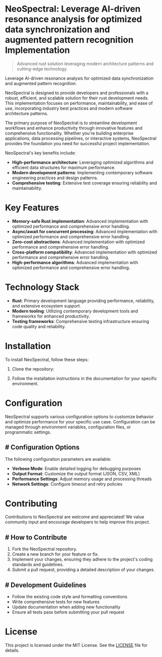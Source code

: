 <!-- fallback_NeoSpectral_20250802203845_20886 -->

# NeoSpectral: Leverage AI-driven resonance analysis for optimized data synchronization and augmented pattern recognition Implementation
> Advanced rust solution leveraging modern architecture patterns and cutting-edge technology.

Leverage AI-driven resonance analysis for optimized data synchronization and augmented pattern recognition.

NeoSpectral is designed to provide developers and professionals with a robust, efficient, and scalable solution for their rust development needs. This implementation focuses on performance, maintainability, and ease of use, incorporating industry best practices and modern software architecture patterns.

The primary purpose of NeoSpectral is to streamline development workflows and enhance productivity through innovative features and comprehensive functionality. Whether you're building enterprise applications, data processing pipelines, or interactive systems, NeoSpectral provides the foundation you need for successful project implementation.

NeoSpectral's key benefits include:

* **High-performance architecture**: Leveraging optimized algorithms and efficient data structures for maximum performance.
* **Modern development patterns**: Implementing contemporary software engineering practices and design patterns.
* **Comprehensive testing**: Extensive test coverage ensuring reliability and maintainability.

# Key Features

* **Memory-safe Rust implementation**: Advanced implementation with optimized performance and comprehensive error handling.
* **Async/await for concurrent processing**: Advanced implementation with optimized performance and comprehensive error handling.
* **Zero-cost abstractions**: Advanced implementation with optimized performance and comprehensive error handling.
* **Cross-platform compatibility**: Advanced implementation with optimized performance and comprehensive error handling.
* **High-performance algorithms**: Advanced implementation with optimized performance and comprehensive error handling.

# Technology Stack

* **Rust**: Primary development language providing performance, reliability, and extensive ecosystem support.
* **Modern tooling**: Utilizing contemporary development tools and frameworks for enhanced productivity.
* **Testing frameworks**: Comprehensive testing infrastructure ensuring code quality and reliability.

# Installation

To install NeoSpectral, follow these steps:

1. Clone the repository:


2. Follow the installation instructions in the documentation for your specific environment.

# Configuration

NeoSpectral supports various configuration options to customize behavior and optimize performance for your specific use case. Configuration can be managed through environment variables, configuration files, or programmatic settings.

## # Configuration Options

The following configuration parameters are available:

* **Verbose Mode**: Enable detailed logging for debugging purposes
* **Output Format**: Customize the output format (JSON, CSV, XML)
* **Performance Settings**: Adjust memory usage and processing threads
* **Network Settings**: Configure timeout and retry policies

# Contributing

Contributions to NeoSpectral are welcome and appreciated! We value community input and encourage developers to help improve this project.

## # How to Contribute

1. Fork the NeoSpectral repository.
2. Create a new branch for your feature or fix.
3. Implement your changes, ensuring they adhere to the project's coding standards and guidelines.
4. Submit a pull request, providing a detailed description of your changes.

## # Development Guidelines

* Follow the existing code style and formatting conventions
* Write comprehensive tests for new features
* Update documentation when adding new functionality
* Ensure all tests pass before submitting your pull request

# License

This project is licensed under the MIT License. See the [LICENSE](https://github.com/ludo53/NeoSpectral/blob/main/LICENSE) file for details.
